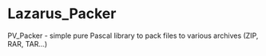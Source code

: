 # Lazarus_Packer
PV_Packer - simple pure Pascal library to pack files to various archives (ZIP, RAR, TAR...)
